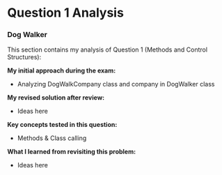 # Question 1 Analysis

### Dog Walker

This section contains my analysis of Question 1 (Methods and Control Structures):

**My initial approach during the exam:**
- Analyzing DogWalkCompany class and company in DogWalker class

**My revised solution after review:**
- Ideas here

**Key concepts tested in this question:**
- Methods & Class calling

**What I learned from revisiting this problem:**
- Ideas here
